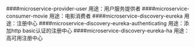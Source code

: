 ####microservice-provider-user
    用途：用户服务提供者
####microservice-consumer-movie
    用途：电影消费者
####microservice-discovery-eureka
    用途：注册中心
####microservice-discovery-eureka-authenticating
    用途：添加http basic认证的注册中心
####microservice-discovery-eureka-ha
    用途：高可用注册中心